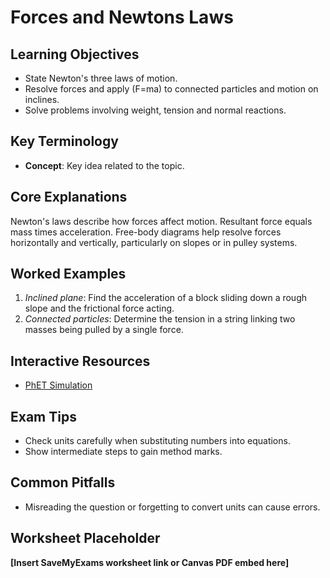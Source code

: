 # Forces and Newtons Laws

## Learning Objectives
- State Newton's three laws of motion.
- Resolve forces and apply \(F=ma\) to connected particles and motion on inclines.
- Solve problems involving weight, tension and normal reactions.

## Key Terminology
- **Concept**: Key idea related to the topic.

## Core Explanations
Newton's laws describe how forces affect motion.  Resultant force equals mass times acceleration.  Free-body diagrams help resolve forces horizontally and vertically, particularly on slopes or in pulley systems.

## Worked Examples
1. *Inclined plane*: Find the acceleration of a block sliding down a rough slope and the frictional force acting.
2. *Connected particles*: Determine the tension in a string linking two masses being pulled by a single force.

## Interactive Resources
- [PhET Simulation](https://phet.colorado.edu/)

## Exam Tips
- Check units carefully when substituting numbers into equations.
- Show intermediate steps to gain method marks.

## Common Pitfalls
- Misreading the question or forgetting to convert units can cause errors.

## Worksheet Placeholder
**[Insert SaveMyExams worksheet link or Canvas PDF embed here]**
